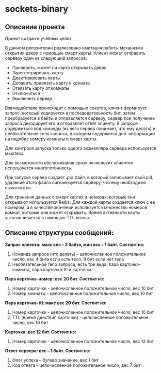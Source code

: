 # sockets-binary

## Описание проекта

Проект создан в учебных целях

В данном репозитории реализовано имитация работы механизма открытия двери с помощью смарт карты. Клиент может отправить серверу один из следующий запросов:
- Проверить, может ли карта открывать дверь
- Зарегестрировать карту
- Деактивировать карты
- Добавить привязать карту к комнате
- Отвязать карту от комнаты
- Отключиться
- Выключить сервер

Взамодействие происходит с помощью сокетов, клиент формирует запрос, который кодируется в последовательность бит, затем преобразуется в байты и отправляется серверу, сервер при получение запроса декодирует его и отправляет ответ клиенту. В запросе содержиться код команды (из него сервер понимает, что ему делать) и необязательное тело запроса, в котором содержится доп. информации на подобие номеру комнаты и смарт карты.

Для контроля запуска только одного экзмепляра сервера используется мьютекс.

Для возможности обслуживания сразу нескольких клиентов используется многопоточность.

При запуске сервер создает .pid файл, в который записывает свой pid, удаление этого файла сигнализуется серверу, что ему необходимо выключится.

Для хранения данных о смарт картах и номерах, которые они открывают используется Redis. Для каждой карты создается ключ с ее номером, а в качестве значений используется множество номеров комнат, которые они может открывать. Время активности карты устанавливается с помощью TTL ключа.

## Описание структуры сообщений:

**Запрос клиента: макс вес – 3 байта, мин вес – 1 байт. Состоит из:**
1)  Команда запроса (что делать) – целочисленное положительное число, вес 4 бита если есть тело, 8 бит если нет тела
2)  Необязательное тело запроса, есть три вида: пара карточка-комната, пара карточка-ttl и карточка

**Пара карточка-номер: вес 20 бит. Состоит из:**
1)  Номер карточки - целочисленное положительное число, вес 10 бит
2)  Номер комнаты -  целочисленное положительное число, вес 10 бит

**Пара карточка-ttl: макс вес 20 бит. Состоит из:**
1)  Номер карточки - целочисленное положительное число, вес 10 бит
2)  TTL (время действия карточки) - целочисленное положительное число, вес 10 бит

**Карточка: вес 12 бит. Состоит из:**
1) Номер карточки - целочисленное положительное число, вес 12 бит

**Ответ сервера: вес – 1 байт. Состоит из:**
1)  Флаг успеха – булево значение, вес 1 бит
2)  Код ответа - целочисленное положительное число, вес 7 бит